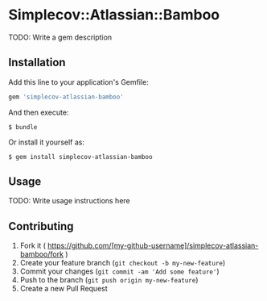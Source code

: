 # Simplecov::Atlassian::Bamboo

TODO: Write a gem description

## Installation

Add this line to your application's Gemfile:

```ruby
gem 'simplecov-atlassian-bamboo'
```

And then execute:

    $ bundle

Or install it yourself as:

    $ gem install simplecov-atlassian-bamboo

## Usage

TODO: Write usage instructions here

## Contributing

1. Fork it ( https://github.com/[my-github-username]/simplecov-atlassian-bamboo/fork )
2. Create your feature branch (`git checkout -b my-new-feature`)
3. Commit your changes (`git commit -am 'Add some feature'`)
4. Push to the branch (`git push origin my-new-feature`)
5. Create a new Pull Request
